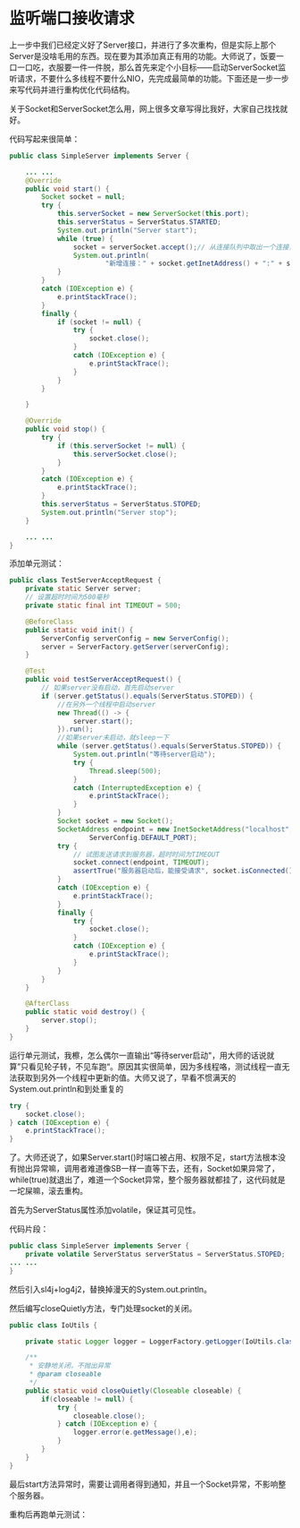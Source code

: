 # 监听端口接收请求

上一步中我们已经定义好了Server接口，并进行了多次重构，但是实际上那个Server是没啥毛用的东西。现在要为其添加真正有用的功能。大师说了，饭要一口一口吃，衣服要一件一件脱，那么首先来定个小目标——启动ServerSocket监听请求，不要什么多线程不要什么NIO，先完成最简单的功能。下面还是一步一步来写代码并进行重构优化代码结构。

关于Socket和ServerSocket怎么用，网上很多文章写得比我好，大家自己找找就好。

代码写起来很简单：

```java
public class SimpleServer implements Server {

    ... ...
    @Override
    public void start() {
        Socket socket = null;
        try {
            this.serverSocket = new ServerSocket(this.port);
            this.serverStatus = ServerStatus.STARTED;
            System.out.println("Server start");
            while (true) {
                socket = serverSocket.accept();// 从连接队列中取出一个连接，如果没有则等待
                System.out.println(
                        "新增连接：" + socket.getInetAddress() + ":" + socket.getPort());
            }
        }
        catch (IOException e) {
            e.printStackTrace();
        }
        finally {
            if (socket != null) {
                try {
                    socket.close();
                }
                catch (IOException e) {
                    e.printStackTrace();
                }
            }
        }

    }

    @Override
    public void stop() {
        try {
            if (this.serverSocket != null) {
                this.serverSocket.close();
            }
        }
        catch (IOException e) {
            e.printStackTrace();
        }
        this.serverStatus = ServerStatus.STOPED;
        System.out.println("Server stop");
    }

    ... ...
}
```

添加单元测试：

```java
public class TestServerAcceptRequest {
    private static Server server;
    // 设置超时时间为500毫秒
    private static final int TIMEOUT = 500;

    @BeforeClass
    public static void init() {
        ServerConfig serverConfig = new ServerConfig();
        server = ServerFactory.getServer(serverConfig);
    }

    @Test
    public void testServerAcceptRequest() {
        // 如果server没有启动，首先启动server
        if (server.getStatus().equals(ServerStatus.STOPED)) {
            //在另外一个线程中启动server
            new Thread(() -> {
                server.start();
            }).run();
            //如果server未启动，就sleep一下
            while (server.getStatus().equals(ServerStatus.STOPED)) {
                System.out.println("等待server启动");
                try {
                    Thread.sleep(500);
                }
                catch (InterruptedException e) {
                    e.printStackTrace();
                }
            }
            Socket socket = new Socket();
            SocketAddress endpoint = new InetSocketAddress("localhost",
                    ServerConfig.DEFAULT_PORT);
            try {
                // 试图发送请求到服务器，超时时间为TIMEOUT
                socket.connect(endpoint, TIMEOUT);
                assertTrue("服务器启动后，能接受请求", socket.isConnected());
            }
            catch (IOException e) {
                e.printStackTrace();
            }
            finally {
                try {
                    socket.close();
                }
                catch (IOException e) {
                    e.printStackTrace();
                }
            }
        }
    }

    @AfterClass
    public static void destroy() {
        server.stop();
    }
}
```

运行单元测试，我檫，怎么偶尔一直输出“等待server启动"，用大师的话说就算”只看见轮子转，不见车跑“。原因其实很简单，因为多线程咯，测试线程一直无法获取到另外一个线程中更新的值。大师又说了，早看不惯满天的System.out.println和到处重复的

```java
try {
    socket.close();
} catch (IOException e) {
    e.printStackTrace();
}
```

了。大师还说了，如果Server.start\(\)时端口被占用、权限不足，start方法根本没有抛出异常嘛，调用者难道像SB一样一直等下去，还有，Socket如果异常了，while\(true\)就退出了，难道一个Socket异常，整个服务器就都挂了，这代码就是一坨屎嘛，滚去重构。

首先为ServerStatus属性添加volatile，保证其可见性。

代码片段：

```java
public class SimpleServer implements Server {
    private volatile ServerStatus serverStatus = ServerStatus.STOPED;
... ...
}
```

然后引入sl4j+log4j2，替换掉漫天的System.out.println。

然后编写closeQuietly方法，专门处理socket的关闭。

```java
public class IoUtils {

    private static Logger logger = LoggerFactory.getLogger(IoUtils.class);

    /**
     * 安静地关闭，不抛出异常
     * @param closeable
     */
    public static void closeQuietly(Closeable closeable) {
        if(closeable != null) {
            try {
                closeable.close();
            } catch (IOException e) {
                logger.error(e.getMessage(),e);
            }
        }
    }
}
```

最后start方法异常时，需要让调用者得到通知，并且一个Socket异常，不影响整个服务器。

重构后再跑单元测试：



